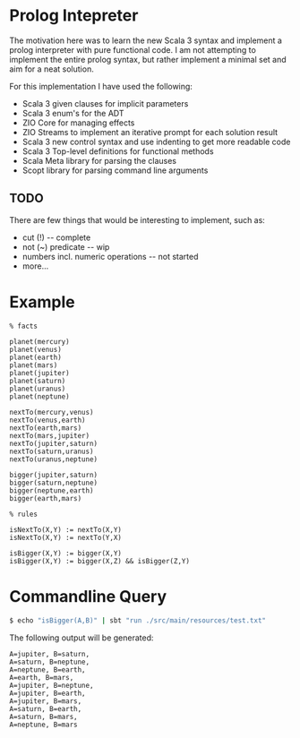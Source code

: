 # Prolog Intepreter
The motivation here was to learn the new Scala 3 syntax and implement a prolog interpreter with pure functional code.
I am not attempting to implement the entire prolog syntax, but rather implement a minimal set and aim for a neat solution.

For this implementation I have used the following:

* Scala 3 given clauses for implicit parameters
* Scala 3 enum's for the ADT
* ZIO Core for managing effects
* ZIO Streams to implement an iterative prompt for each solution result
* Scala 3 new control syntax and use indenting to get more readable code
* Scala 3 Top-level definitions for functional methods
* Scala Meta library for parsing the clauses
* Scopt library for parsing command line arguments

## TODO
There are few things that would be interesting to implement, such as:
* cut (!) -- complete
* not (~) predicate -- wip
* numbers incl. numeric operations -- not started
* more...

# Example
```
% facts

planet(mercury)
planet(venus)
planet(earth)
planet(mars)
planet(jupiter)
planet(saturn)
planet(uranus)
planet(neptune)

nextTo(mercury,venus)
nextTo(venus,earth)
nextTo(earth,mars)
nextTo(mars,jupiter)
nextTo(jupiter,saturn)
nextTo(saturn,uranus)
nextTo(uranus,neptune)

bigger(jupiter,saturn)
bigger(saturn,neptune)
bigger(neptune,earth)
bigger(earth,mars)

% rules

isNextTo(X,Y) := nextTo(X,Y)
isNextTo(X,Y) := nextTo(Y,X)

isBigger(X,Y) := bigger(X,Y)
isBigger(X,Y) := bigger(X,Z) && isBigger(Z,Y)

```

# Commandline Query
```bash
$ echo "isBigger(A,B)" | sbt "run ./src/main/resources/test.txt"
```

The following output will be generated:
```
A=jupiter, B=saturn,
A=saturn, B=neptune,
A=neptune, B=earth,
A=earth, B=mars,
A=jupiter, B=neptune,
A=jupiter, B=earth,
A=jupiter, B=mars,
A=saturn, B=earth,
A=saturn, B=mars,
A=neptune, B=mars
```